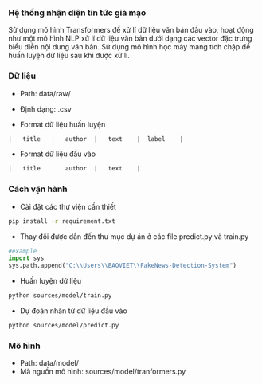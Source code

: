 ### Hệ thống nhận diện tin tức giả mạo
Sử dụng mô hình Transformers để xử lí dữ liệu văn bản đầu vào, hoạt động như một mô hình NLP xử lí dữ liệu văn bản dưới dạng các vector đặc trưng biểu diễn nội dung văn bản.
Sử dụng mô hình học máy mạng tích chập để huấn luyện dữ liệu sau khi được xử lí.

### Dữ liệu
- Path: data/raw/
- Định dạng: .csv

- Format dữ liệu huấn luyện
```python
|   title   |   author  |   text    |  label    |
```

- Format dữ liệu đầu vào
```python
|   title   |   author  |   text    |
```

### Cách vận hành
- Cài đặt các thư viện cần thiết
```bash
pip install -r requirement.txt
```

- Thay đổi được dẫn đến thư mục dự án ở các file predict.py và train.py
```python
#example
import sys
sys.path.append("C:\\Users\\BAOVIET\\FakeNews-Detection-System")
```

- Huấn luyện dữ liệu
```bash
python sources/model/train.py
```

- Dự đoán nhãn từ dữ liệu đầu vào
```bash
python sources/model/predict.py
```

### Mô hình
- Path: data/model/
- Mã nguồn mô hình: sources/model/tranformers.py